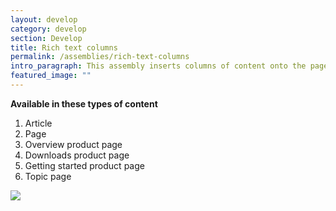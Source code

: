 ```yaml
---
layout: develop
category: develop
section: Develop
title: Rich text columns
permalink: /assemblies/rich-text-columns
intro_paragraph: This assembly inserts columns of content onto the page. Each column includes a WYSIWYG to customize the content and another column can be added by selecting “add another item.” A title and content (with a WYSIWYG) can be added above the columns as well.
featured_image: ""
---
```

**Available in these types of content**

1. Article
2. Page
3. Overview product page
4. Downloads product page
5. Getting started product page
6. Topic page

![](/design-manual/assets/uploads/rich-text-columns-example.png)